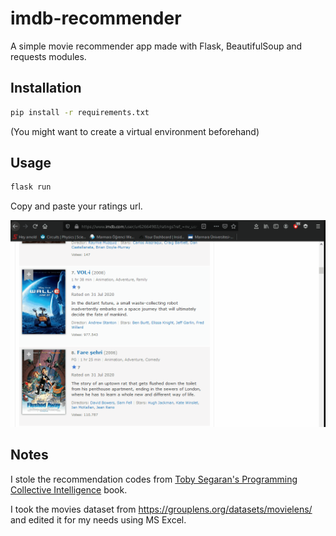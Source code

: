 # imdb-recommender

A simple movie recommender app made with Flask, BeautifulSoup and requests modules.

## Installation

```bash
pip install -r requirements.txt
```
(You might want to create a virtual environment beforehand)

## Usage

```bash
flask run
```
Copy and paste your ratings url.

![usage gif](https://raw.githubusercontent.com/cemanaral/imdb-recommender/master/1.gif)

## Notes

I stole the recommendation codes from [Toby Segaran's Programming Collective Intelligence](https://www.amazon.com.tr/Programming-Collective-Intelligence-Building-Applications/dp/0596529325/) book.

I took the movies dataset from <https://grouplens.org/datasets/movielens/> and edited it for my needs using MS Excel.
